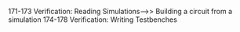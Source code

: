 171-173 Verification: Reading Simulations——>> Building a circuit from a simulation
174-178 Verification: Writing Testbenches